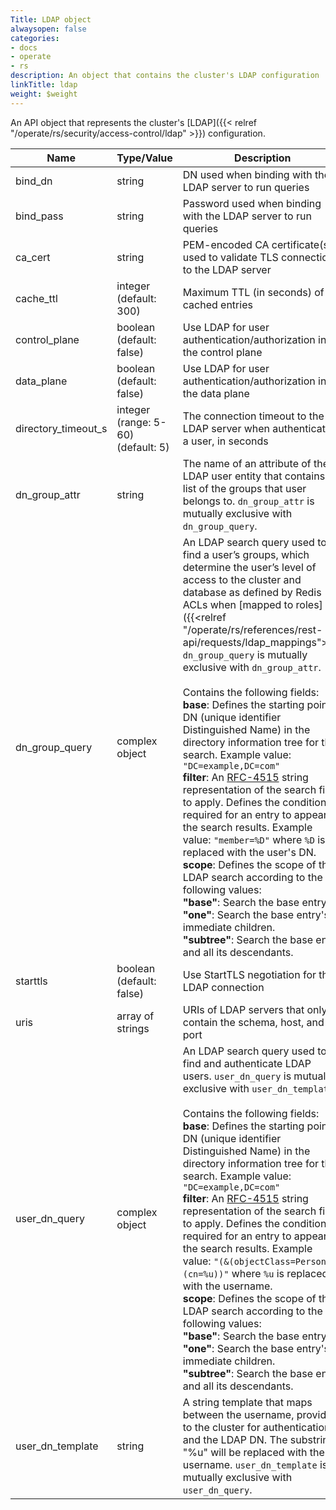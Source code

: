 ```yaml
---
Title: LDAP object
alwaysopen: false
categories:
- docs
- operate
- rs
description: An object that contains the cluster's LDAP configuration
linkTitle: ldap
weight: $weight
---
```


An API object that represents the cluster's [LDAP]({{< relref "/operate/rs/security/access-control/ldap" >}}) configuration.

| Name | Type/Value | Description |
|------|------------|-------------|
| bind_dn | string | DN used when binding with the LDAP server to run queries |
| bind_pass | string | Password used when binding with the LDAP server to run queries |
| ca_cert | string | PEM-encoded CA certificate(s) used to validate TLS connections to the LDAP server |
| cache_ttl | integer (default: 300) | Maximum TTL (in seconds) of cached entries |
| control_plane | boolean (default: false) | Use LDAP for user authentication/authorization in the control plane |
| data_plane | boolean (default: false) | Use LDAP for user authentication/authorization in the data plane |
| directory_timeout_s | integer (range: 5-60) (default: 5) | The connection timeout to the LDAP server when authenticating a user, in seconds |
| dn_group_attr | string | The name of an attribute of the LDAP user entity that contains a list of the groups that user belongs to. `dn_group_attr` is mutually exclusive with `dn_group_query`. |
| dn_group_query | complex object | An LDAP search query used to find a user’s groups, which determine the user’s level of access to the cluster and database as defined by Redis ACLs when [mapped to roles]({{<relref "/operate/rs/references/rest-api/requests/ldap_mappings">}}). `dn_group_query` is mutually exclusive with `dn_group_attr`.<br><br>Contains the following fields:<br>**base**: Defines the starting point DN (unique identifier Distinguished Name) in the directory information tree for the search. Example value: `"DC=example,DC=com"`<br>**filter**: An [RFC-4515](https://www.rfc-editor.org/info/rfc4515) string representation of the search filter to apply. Defines the conditions required for an entry to appear in the search results. Example value: `"member=%D"` where `%D` is replaced with the user's DN.<br>**scope**: Defines the scope of the LDAP search according to the following values:<br>**"base"**: Search the base entry.<br>**"one"**: Search the base entry's immediate children.<br>**"subtree"**: Search the base entry and all its descendants. |
| starttls | boolean (default: false) | Use StartTLS negotiation for the LDAP connection |
| uris | array of strings | URIs of LDAP servers that only contain the schema, host, and port |
| user_dn_query | complex object | An LDAP search query used to find and authenticate LDAP users. `user_dn_query` is mutually exclusive with `user_dn_template`.<br><br>Contains the following fields:<br>**base**: Defines the starting point DN (unique identifier Distinguished Name) in the directory information tree for the search. Example value: `"DC=example,DC=com"`<br>**filter**: An [RFC-4515](https://www.rfc-editor.org/info/rfc4515) string representation of the search filter to apply. Defines the conditions required for an entry to appear in the search results. Example value: `"(&(objectClass=Person)(cn=%u))"` where `%u` is replaced with the username.<br>**scope**: Defines the scope of the LDAP search according to the following values:<br>**"base"**: Search the base entry.<br>**"one"**: Search the base entry's immediate children.<br>**"subtree"**: Search the base entry and all its descendants. |
| user_dn_template | string | A string template that maps between the username, provided to the cluster for authentication, and the LDAP DN. The substring "%u" will be replaced with the username. `user_dn_template` is mutually exclusive with `user_dn_query`. |
